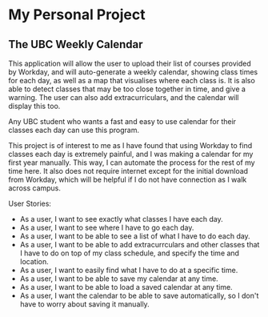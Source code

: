 # My Personal Project

## The UBC Weekly Calendar

This application will allow the user to upload their list of courses provided by Workday, and will auto-generate a weekly calendar, showing class times for each day, as well as a map that visualises where each class is. It is also able to detect classes that may be too close together in time, and give a warning. The user can also add extracurriculars, and the calendar will display this too.  

Any UBC student who wants a fast and easy to use calendar for their classes each day can use this program. 

This project is of interest to me as I have found that using Workday to find classes each day is extremely painful, and I was making a calendar for my first year manually. This way, I can automate the process for the rest of my time here. It also does not require internet except for the initial download from Workday, which will be helpful if I do not have connection as I walk across campus.

User Stories:
- As a user, I want to see exactly what classes I have each day.
- As a user, I want to see where I have to go each day.
- As a user, I want to be able to see a list of what I have to do each day.
- As a user, I want to be able to add extracurrculars and other classes that I have to do on top of my class schedule, and specify the time and location.
- As a user, I want to easily find what I have to do at a specific time.
- As a user, I want to be able to save my calendar at any time.
- As a user, I want to be able to load a saved calendar at any time.
- As a user, I want the calendar to be able to save automatically, so I don't have to worry about saving it manually.
